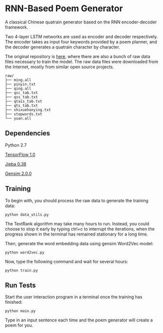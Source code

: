 # RNN-Based Poem Generator

A classical Chinese quatrain generator based on the RNN encoder-decoder framework.

Two 4-layer LSTM networks are used as encoder and decoder respectively.
The encoder takes as input four keywords provided by a poem planner,
and the decoder generates a quatrain character by character.

The original repository is [here](https://github.com/DevinZ1993/Chinese-Poetry-Generation), 
where there are also a bunch of raw data files necessary to train the model.
The raw data files were downloaded from the Internet, mostly from similar open source projects.

    raw/
    ├── ming.all
    ├── pinyin.txt
    ├── qing.all
    ├── qsc_tab.txt
    ├── qss_tab.txt
    ├── qtais_tab.txt
    ├── qts_tab.txt
    ├── shixuehanying.txt
    ├── stopwords.txt
    └── yuan.all

## Dependencies

Python 2.7

[TensorFlow 1.0](https://www.tensorflow.org/)

[Jieba 0.38](https://github.com/fxsjy/jieba)

[Gensim 2.0.0](https://radimrehurek.com/gensim/)


## Training

To begin with, you should process the raw data to generate the training data:

    python data_utils.py

The TextRank algorithm may take many hours to run.
Instead, you could choose to stop it early by typing ctrl+c to interrupt the iterations,
when the progress shown in the terminal has remained stationary for a long time.

Then, generate the word embedding data using gensim Word2Vec model:

    python word2vec.py

Now, type the following command and wait for several hours:

    python train.py


## Run Tests

Start the user interaction program in a terminal once the training has finished:

    python main.py

Type in an input sentence each time and the poem generator will create a poem for you.

